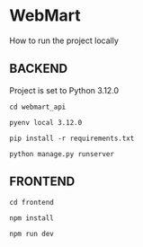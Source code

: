 # WebMart

How to run the project locally

## BACKEND
Project is set to Python 3.12.0

```
cd webmart_api
```
```
pyenv local 3.12.0
```
```
pip install -r requirements.txt
```
```
python manage.py runserver
```

## FRONTEND

```
cd frontend
```
```
npm install
```
```
npm run dev
```